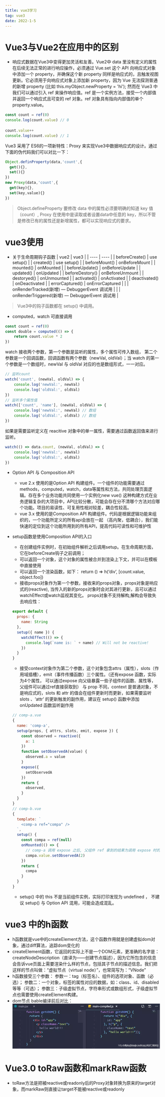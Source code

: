 ```yaml
---
title: vue3学习
tag: vue3
date: 2022-1-5
---
```


# Vue3与Vue2在应用中的区别

* 响应式数据在Vue3中变得更加灵活和友善。Vue2中 data 里没有定义的属性在后续无法正常的进行响应操作，必须通过 Vue.set 这个 API 向响应式对象中添加一个 property，并确保这个新 property 同样是响应式的，且触发视图更新。它必须用于向响应式对象上添加新 property，因为 Vue 无法探测普通的新增 property (比如 this.myObject.newProperty = 'hi'); 然而在 Vue3 中我们可以通过引入 ref 来操作响应值。ref 是一个实例方法，接受一个内部值并返回一个响应式且可变的 ref 对象。ref 对象具有指向内部值的单个 property.value。
```js
const count = ref(0)
console.log(count.value) // 0

count.value++
console.log(count.value) // 1
```
Vue3 采用了 ES6的一项新特性：Proxy 来实现Vue3中数据响应式的设计。通过下面的伪代码我们可以对比一下：
```js
Object.definProperty(data,'count',{
  get(){},
  set(){}
})
new Proxy(data,'count',{
  get(key){},
  set(key,value){}
})
```
> Object.defineProperty 要修改 data 中的属性必须要明确的知道 key 值（count）, Proxy 在使用中是读取或者设置data中任意的 key，所以不管是修改已有的属性还是新增属性，都可以实现响应式的要求。

# vue3使用
* 关于生命周期钩子函数
| vue2 | vue3 |
| ---- | ---- |
| beforeCreate() | 	use setup() |
| created() | use setup() |
| beforeMount() | onBeforeMount |
| mounted() | onMounted |
| beforeUpdate() | onBeforeUpdate |
| updated() | onUpdated |
| beforeDestory() | onBeforeUnmount |
| destoryed() | onUnmounted |
| activated() | onActivated |
| deactivated() | onDeactivated |
| errorCaptured() | onErrorCaptured |
|  | onRenderTracked(新增) — DebuggerEvent 调试用 |
|  | 	onRenderTriggered(新增) — DebuggerEvent 调试用 |

> Vue3中的钩子函数都在 setup() 中调用。

* computed，watch 可直接调用
```js
const count = ref(0)
const double = computed(() => {
    return count.value * 2
})
```
watch 接收两个参数，第一个参数是监听的属性，多个属性可传入数组， 第二个参数是一个回调函数，回调函数有两个参数（newVal, oldVal）；当 watch 的第一个参数是一个数组时，newVal 与 oldVal 对应的也是数组形式，一一对应。
```js
// 监听count
watch('count', (newVal, oldVal) => {
    console.log('newVal:', newVal)
    console.log('oldVal:', oldVal)
})
// 监听多个属性值
watch(['count', 'name'], (newVal, oldVal) => {
    console.log('newVal:', newVal) // 数组
    console.log('oldVal:', oldVal) // 数组
})
```
如果是需要监听定义在 reacitive 对象中的单一属性，需要通过函数返回值来进行监听。
```js
watch(() => data.count, (newVal, oldVal) => {
    console.log('newVal:', newVal)
    console.log('oldVal:', oldVal)
})
```

* Option API 与 Composition API
  - vue 2.x 使用的是Option API 构建组件。一个组件的功能需要通过methods，computed，watch，data等属性和方法，共同处理页面逻辑。存在多个业务功能共同使用一个实例化new vue()
  这种构建方式在业务逻辑复杂的大项目中，API比较分散，可能会存在分不清哪个方法对应哪个功能。项目的易读性、可复用性相对较差，耦合性较高。
  - vue 3.x 使用的是Composition API 构建组件。代码是根据逻辑功能来组织的，一个功能所定义的所有api会放在一起 （高内聚，低耦合），我们能快速的定位到这个功能所用到的所有API，提高代码可读性和可维护性

* setup函数是使用Composition API的入口
  * 在创建组件实例时，在初始组件解析之后调用setup。在生命周期方面，它在beforeCreate钩子之前调用；
  * 可以返回一个对象，这个对象的属性被合并到渲染上下文，并可以在模板中直接使用
  * 可以返回一个渲染函数，如下： return () => h(‘div’, [count.value, object.foo])
  * 接收props对象作为第一个参数，接收来的props对象，props对象是响应式的(reactive), 当传入的新的props对象时会对其进行更新，且可以通过watchEffect或watch监视其变化。
  props对象不支持解构,解构会导致失去响应性：
  ```js
  export default {
    props: {
      name: String
    },
    setup({ name }) {
      watchEffect(() => {
        console.log(`name is: ` + name) // Will not be reactive!
      })
    }
  }
  ```

  * 接受context对象作为第二个参数，这个对象包含attrs（属性），slots（作用域插槽），emit（事件传播函数）三个属性。（还有expose 函数，实际为4个属性， 可以通过expose 向父级暴露一些子组件的函数、属性等，父组件可以通过ref直接获取到）
  与 prop 不同，context 是普通对象，不是响应式的，slots 和 attr 的值会在组件更新时而更新，如果需要监听 slots 、‘attr’ 的更新触发的副作用，建议在 setup() 函数中添加 onUpdated 函数监听副作用

  ```js
  // comp-a.vue
  {
    name: 'comp-a',
    setup(props, { attrs, slots, emit, expose }) {
      const observed = reactive({
        a: 1
      })
      function setObservedA(value) {
        observed.a = value
      }
      expose({
        setObservedA
      })
      return {
        observed,
      }
    }
  }
  // comp-b.vue
  {
    template: `
      <comp-a ref="compa" />
    `,
    setup() {
      const compa = ref(null)
      onMounted(() => {
        // comp-a 调用 expose 之后, 父组件 ref 拿到的结果为调用 expose 时的参数。而不再是组件实例了
        compa.value.setObservedA(2)
      })
      return {
        compa
      }
    }
  }
  ```
  * setup() 中的 this 不是当前组件实例，实际打印发现为 undefined ， 不建议 setup() 与 Option API 混用，可能会造成混乱。
  
# vue3 中的h函数
* h函数就是vue中的createElement方法，这个函数作用就是创建虚拟dom对象，通过diff算法，追踪dom变化的
* createElement函数，它返回的实际上不是一个DOM元素，更准确的名字是：createNodeDescription（直译为——创建节点描述），因为它所包含的信息会告诉vue页面上需要渲染什么样的节点，包括其子节点的描述信息。我们把这样的节点叫做：“虚拟节点（virtual node）”，也常简写为：“VNode”
* h函数接受三个参数：
  参数一：tag（标签名）、组件的选项对象、函数（必选）；
  参数二：一个对象，标签的属性对应的数据，如：class、id、disabled 等等（可选）；
  参数三：子级虚拟节点，字符串形式或数组形式，子级虚拟节点也需要使用createElement构建。
* dom节点 bable编译前后对比：
![Image text](/imgs/vue3-1.png)

# Vue3.0 toRaw函数和markRaw函数
* toRaw方法是把被reactive或readonly后的Proxy对象转换为原来的target对象，而markRaw则直接让target不能被reactive或readonly

